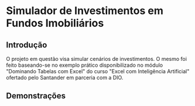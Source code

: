 # Simulador de Investimentos em Fundos Imobiliários

## Introdução

O projeto em questão visa simular cenários de investimentos. O mesmo foi feito baseando-se no exemplo prático disponibilizado no módulo "Dominando Tabelas com Excel" do curso "Excel com Inteligência Artificial" ofertado pelo Santander em parceria com a DIO.

## Demonstrações



